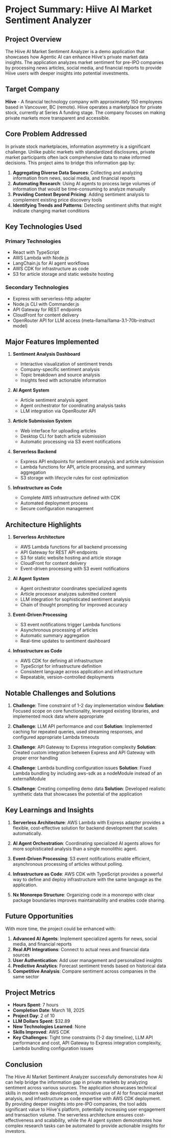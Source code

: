 # Project Summary: Hiive AI Market Sentiment Analyzer

## Project Overview

The Hiive AI Market Sentiment Analyzer is a demo application that showcases how Agentic AI can enhance Hiive's private market data insights. The application analyzes market sentiment for pre-IPO companies by processing news articles, social media, and financial reports to provide Hiive users with deeper insights into potential investments.

## Target Company

**Hiive** - A financial technology company with approximately 150 employees based in Vancouver, BC (remote). Hiive operates a marketplace for private stock, currently at Series A funding stage. The company focuses on making private markets more transparent and accessible.

## Core Problem Addressed

In private stock marketplaces, information asymmetry is a significant challenge. Unlike public markets with standardized disclosures, private market participants often lack comprehensive data to make informed decisions. This project aims to bridge this information gap by:

1. **Aggregating Diverse Data Sources**: Collecting and analyzing information from news, social media, and financial reports
2. **Automating Research**: Using AI agents to process large volumes of information that would be time-consuming to analyze manually
3. **Providing Context Beyond Pricing**: Adding sentiment analysis to complement existing price discovery tools
4. **Identifying Trends and Patterns**: Detecting sentiment shifts that might indicate changing market conditions

## Key Technologies Used

### Primary Technologies
- React with TypeScript
- AWS Lambda with Node.js
- LangChain.js for AI agent workflows
- AWS CDK for infrastructure as code
- S3 for article storage and static website hosting

### Secondary Technologies
- Express with serverless-http adapter
- Node.js CLI with Commander.js
- API Gateway for REST endpoints
- CloudFront for content delivery
- OpenRouter API for LLM access (meta-llama/llama-3.1-70b-instruct model)

## Major Features Implemented

1. **Sentiment Analysis Dashboard**
   - Interactive visualization of sentiment trends
   - Company-specific sentiment analysis
   - Topic breakdown and source analysis
   - Insights feed with actionable information

2. **AI Agent System**
   - Article sentiment analysis agent
   - Agent orchestrator for coordinating analysis tasks
   - LLM integration via OpenRouter API

3. **Article Submission System**
   - Web interface for uploading articles
   - Desktop CLI for batch article submission
   - Automatic processing via S3 event notifications

4. **Serverless Backend**
   - Express API endpoints for sentiment analysis and article submission
   - Lambda functions for API, article processing, and summary aggregation
   - S3 storage with lifecycle rules for cost optimization

5. **Infrastructure as Code**
   - Complete AWS infrastructure defined with CDK
   - Automated deployment process
   - Secure configuration management

## Architecture Highlights

1. **Serverless Architecture**
   - AWS Lambda functions for all backend processing
   - API Gateway for REST API endpoints
   - S3 for static website hosting and article storage
   - CloudFront for content delivery
   - Event-driven processing with S3 event notifications

2. **AI Agent System**
   - Agent orchestrator coordinates specialized agents
   - Article processor analyzes submitted content
   - LLM integration for sophisticated sentiment analysis
   - Chain of thought prompting for improved accuracy

3. **Event-Driven Processing**
   - S3 event notifications trigger Lambda functions
   - Asynchronous processing of articles
   - Automatic summary aggregation
   - Real-time updates to sentiment dashboard

4. **Infrastructure as Code**
   - AWS CDK for defining all infrastructure
   - TypeScript for infrastructure definition
   - Consistent language across application and infrastructure
   - Repeatable, version-controlled deployments

## Notable Challenges and Solutions

1. **Challenge**: Time constraint of 1-2 day implementation window
   **Solution**: Focused scope on core functionality, leveraged existing libraries, and implemented mock data where appropriate

2. **Challenge**: LLM API performance and cost
   **Solution**: Implemented caching for repeated queries, used streaming responses, and configured appropriate Lambda timeouts

3. **Challenge**: API Gateway to Express integration complexity
   **Solution**: Created custom integration between Express and API Gateway with proper error handling

4. **Challenge**: Lambda bundling configuration issues
   **Solution**: Fixed Lambda bundling by including aws-sdk as a nodeModule instead of an externalModule

5. **Challenge**: Creating compelling demo data
   **Solution**: Developed realistic synthetic data that showcases the potential of the application

## Key Learnings and Insights

1. **Serverless Architecture**: AWS Lambda with Express adapter provides a flexible, cost-effective solution for backend development that scales automatically.

2. **AI Agent Orchestration**: Coordinating specialized AI agents allows for more sophisticated analysis than a single monolithic agent.

3. **Event-Driven Processing**: S3 event notifications enable efficient, asynchronous processing of articles without polling.

4. **Infrastructure as Code**: AWS CDK with TypeScript provides a powerful way to define and deploy infrastructure with the same language as the application.

5. **Nx Monorepo Structure**: Organizing code in a monorepo with clear package boundaries improves maintainability and enables code sharing.

## Future Opportunities

With more time, the project could be enhanced with:

1. **Advanced AI Agents**: Implement specialized agents for news, social media, and financial reports
2. **Real API Integrations**: Connect to actual news and financial data sources
3. **User Authentication**: Add user management and personalized insights
4. **Predictive Analytics**: Forecast sentiment trends based on historical data
5. **Competitive Analysis**: Compare sentiment across companies in the same sector

## Project Metrics

- **Hours Spent**: 7 hours
- **Completion Date**: March 18, 2025
- **Project Day**: 2 of 10
- **LLM Dollars Spent**: $32.89
- **New Technologies Learned**: None
- **Skills Improved**: AWS CDK
- **Key Challenges**: Tight time constraints (1-2 day timeline), LLM API performance and cost, API Gateway to Express integration complexity, Lambda bundling configuration issues

## Conclusion

The Hiive AI Market Sentiment Analyzer successfully demonstrates how AI can help bridge the information gap in private markets by analyzing sentiment across various sources. The application showcases technical skills in modern web development, innovative use of AI for financial market analysis, and infrastructure as code expertise with AWS CDK deployment. By providing deeper insights into pre-IPO companies, the tool adds significant value to Hiive's platform, potentially increasing user engagement and transaction volume. The serverless architecture ensures cost-effectiveness and scalability, while the AI agent system demonstrates how complex research tasks can be automated to provide actionable insights for investors.